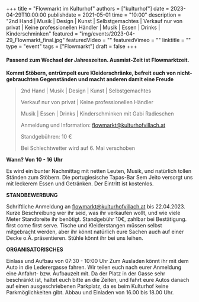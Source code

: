+++
title = "Flowmarkt im Kulturhof"
authors = ["kulturhof"]
date = 2023-04-29T10:00:00
publishdate = 2021-05-01
time = "10:00"
description = "2nd Hand | Musik | Design | Kunst | Selbstgemachtes | Verkauf nur von privat | Keine professionellen Händler | Musik | Essen | Drinks | Kinderschminken"
featured = "img/events/2023-04-29_Flowmarkt_final.jpg"
featuredVideo = ""
featuredVimeo = ""
linktitle = ""
type = "event"
tags = ["Flowmarkt"]
draft = false
+++

#### Passend zum Wechsel der Jahreszeiten. Ausmist-Zeit ist Flowmarktzeit. 
**Kommt Stöbern, entrümpelt eure Kleiderschränke, befreit euch von nicht-gebrauchten Gegenständen und macht anderen damit eine Freude**

>2nd Hand | Musik | Design | Kunst | Selbstgemachtes
>
>Verkauf nur von privat | Keine professionellen Händler 
>
>Musik | Essen | Drinks | Kinderschminken mit Gabi Radieschen 
>
>Anmeldung und Information: flowmarkt@kulturhofvillach.at
>
>Standgebühren: 10 €
>
>Bei Schlechtwetter wird auf 6. Mai verschoben

**Wann? Von 10 - 16 Uhr**

Es wird ein bunter Nachmittag mit netten Leuten, Musik, und natürlich tollen Ständen zum Stöbern. Die portugiesische Tapas-Bar Sem Jeito versorgt uns mit leckerem Essen und Getränken.
Der Eintritt ist kostenlos.


**STANDBEWERBUNG**

Schriftliche Anmeldung an flowmarkt@kulturhofvillach.at bis 22.04.2023.
Kurze Beschreibung wer ihr seid, was ihr verkaufen wollt, und wie viele Meter Standbreite ihr benötigt.
Standgebühr 10€, zahlbar bei Bestätigung. first come first serve.
Tische und Kleiderstangen müssen selbst mitgebracht werden, aber ihr könnt natürlich eure Sachen auch auf einer Decke o.Ä. präsentieren. Stühle könnt ihr bei uns leihen. 


**ORGANISATORISCHES**

Einlass und Aufbau von 07:30 - 10:00 Uhr
Zum Ausladen könnt ihr mit dem Auto in die Lederergasse fahren. Wir teilen euch nach eurer Anmeldung eine Anfahrt- bzw. Aufbauzeit mit.
Da der Platz in der Gasse sehr beschränkt ist, haltet euch bitte an die Zeiten, und fahrt eure Autos danach auf einen ausgeschriebenen Parkplatz, da es beim Kulturhof keine Parkmöglichkeiten gibt. 
Abbau und Einladen von 16.00 bis 18.00 Uhr.

